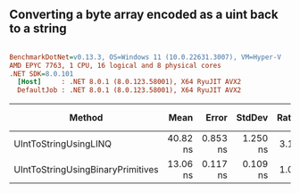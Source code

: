 ## Converting a byte array encoded as a uint back to a string



``` ini

BenchmarkDotNet=v0.13.3, OS=Windows 11 (10.0.22631.3007), VM=Hyper-V
AMD EPYC 7763, 1 CPU, 16 logical and 8 physical cores
.NET SDK=8.0.101
  [Host]     : .NET 8.0.1 (8.0.123.58001), X64 RyuJIT AVX2
  DefaultJob : .NET 8.0.1 (8.0.123.58001), X64 RyuJIT AVX2


```
|                            Method |     Mean |    Error |   StdDev | Ratio | RatioSD |   Gen0 | Allocated | Alloc Ratio |
|---------------------------------- |---------:|---------:|---------:|------:|--------:|-------:|----------:|------------:|
|             UIntToStringUsingLINQ | 40.82 ns | 0.853 ns | 1.250 ns |  3.14 |    0.12 | 0.0086 |     144 B |        4.50 |
| UIntToStringUsingBinaryPrimitives | 13.06 ns | 0.117 ns | 0.109 ns |  1.00 |    0.00 | 0.0019 |      32 B |        1.00 |

